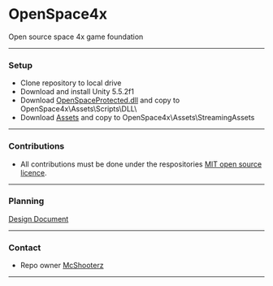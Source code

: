 # OpenSpace4x
Open source space 4x game foundation

***

### Setup

* Clone repository to local drive
* Download and install Unity 5.5.2f1
* Download [OpenSpaceProtected.dll](https://bitbucket.org/McShooterz/openspace4x/downloads/OpenSpaceProtected.dll) and copy to OpenSpace4x\Assets\Scripts\DLL\
* Download [Assets](https://github.com/McShooterz/OpenSpace4x-Assets/archive/master.zip) and copy to OpenSpace4x\Assets\StreamingAssets

***

### Contributions

* All contributions must be done under the respositories [MIT open source licence](https://github.com/McShooterz/OpenSpace4x/blob/master/LICENSE).

***

### Planning

[Design Document](https://docs.google.com/document/d/1K4y6vlGxSVJdmZG6q5_jSJNDECroig1qqhD3pc3-Xw0/edit?usp=sharing)

***

### Contact

* Repo owner [McShooterz](https://github.com/McShooterz)

***
